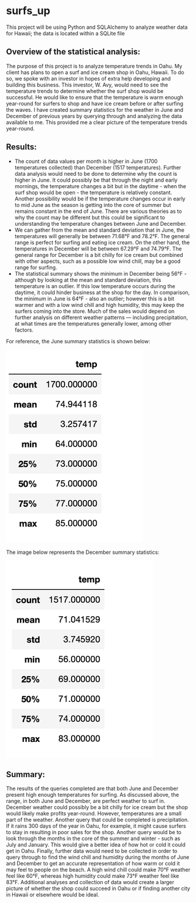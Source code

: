 # surfs_up
This project will be using Python and SQLAlchemy to analyze weather data for Hawaii; the data is located within a SQLite file
## Overview of the statistical analysis:
The purpose of this project is to analyze temperature trends in Oahu. My client has plans to open a surf and ice cream shop in Oahu, Hawaii. To do so, we spoke with an investor in hopes of extra help developing and building this business. This investor, W. Avy, would need to see the temperature trends to determine whether the surf shop would be successful. He would like to ensure that the temperature is warm enough year-round for surfers to shop and have ice cream before or after surfing the waves. I have created summary statistics for the weather in June and December of previous years by querying through and analyzing the data available to me. This provided me a clear picture of  the temperature trends year-round.
## Results:
* The count of data values per month is higher in June (1700 temperatures collected) than December (1517 temperatures). Further data analysis would need to be done to determine why the count is higher in June. It could possibly be that through the night and early mornings, the temperature changes a bit but in the daytime - when the surf shop would be open - the temperature is relatively constant. Another possibility would be if the temperature changes occur in early to mid June as the season is getting into the core of summer but remains constant in the end of June. There are various theories as to why the count may be different but this could be significant to understanding the temperature changes between June and December.
* We can gather from the mean and standard deviation that in June, the temperatures will generally be between 71.68°F and 78.2°F. The general range is perfect for surfing and eating ice cream. On the other hand, the temperatures in December will be between 67.29°F and 74.79°F. The general range for December is a bit chilly for ice cream but combined with other aspects, such as a possible low wind chill, may be a good range for surfing. 
* The statistical summary shows the minimum in December being 56°F - although by looking at the mean and standard deviation, this temperature is an outlier.  If this low temperature occurs during the daytime, it could hinder business at the shop for the day. In comparison, the minimum in June is 64°F - also an outlier; however this is a bit warmer and with a low wind chill and high humidity, this may keep the surfers coming into the store. Much of the sales would depend on further analysis on different weather patterns — including precipitation, at what times are the temperatures generally lower, among other factors.

For reference, the June summary statistics is shown below:

![june_summary_stats](https://github.com/shireenkahlon/surfs_up/blob/main/june_summary_stats.png)

The image below represents the December summary statistics: 

![dec_summary_stats](https://github.com/shireenkahlon/surfs_up/blob/main/dec_summary_stats.png)
## Summary:
The results of the queries completed are that both June and December present high enough temperatures for surfing. As discussed above, the range, in both June and December, are perfect weather to surf in. December weather could possibly be a bit chilly for ice cream but the shop would likely make profits year-round. However, temperatures are a small part of the weather. Another query that could be completed is precipitation. If it rains 300 days of the year in Oahu, for example, it might cause surfers to stay in resulting in poor sales for the shop. Another query would be to look through the months in the core of the summer and winter - such as July and January. This would give a better idea of how hot or cold it could get in Oahu. Finally, further data would need to be collected in order to query through to find the wind chill and humidity during the months of June and December to get an accurate representation of how warm or cold it may feel to people on the beach. A high wind chill could make 70°F weather feel like 60°F, whereas high humidity could make 73°F weather feel like 83°F. Additional analyses and collection of data would create a larger picture of whether the shop could succeed in Oahu or if finding another city in Hawaii or elsewhere would be ideal.
